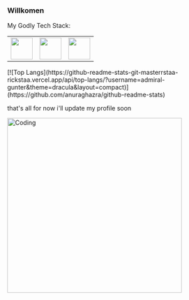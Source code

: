 ### Willkomen 



My Godly Tech Stack:
<table>
    <tbody>
        <tr>
            <td>
            <img height="50" src="https://www.freepnglogos.com/uploads/logo-mysql-png/logo-mysql-mysql-logo-png-images-are-download-crazypng-21.png" />
            </td>
            <td>
            <img height="50" src="https://www.vectorlogo.zone/logos/linkedin/linkedin-ar21.svg" />
            </td>
            <td>
            <img height="50" src="https://www.vectorlogo.zone/logos/spotify/spotify-ar21.svg"/>
            </td>
        </tr>
    </tbody>
</table>
<!-- - MySQL
- PostgreSQL
- JS
- TS
- REACTJS
- NODEJS
- PHP
- LARAVEL
- FLUTTER
- DART
 -->
[![Top Langs](https://github-readme-stats-git-masterrstaa-rickstaa.vercel.app/api/top-langs/?username=admiral-gunter&theme=dracula&layout=compact)](https://github.com/anuraghazra/github-readme-stats)

that's all for now i'll update my profile soon

<img align="center" alt="Coding" width="400" src="https://media.tenor.com/oZU8_qYQ-oEAAAAC/iwakura-lain.gif">

<!--
**admiral-gunter/admiral-gunter** is a ✨ _special_ ✨ repository because its `README.md` (this file) appears on your GitHub profile.

Here are some ideas to get you started:

- 🔭 I’m currently working on ...
- 🌱 I’m currently learning ...
- 👯 I’m looking to collaborate on ...
- 🤔 I’m looking for help with ...
- 💬 Ask me about ...
- 📫 How to reach me: ...
- 😄 Pronouns: ...
- ⚡ Fun fact: ...
-->
